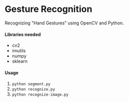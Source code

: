 # Gesture Recognition

Recognizing "Hand Gestures" using OpenCV and Python.

#### Libraries needed

* cv2
* imutils
* numpy
* sklearn

#### Usage

1. `python segment.py`
2. `python recognize.py`
3. `python recognize-image.py`

